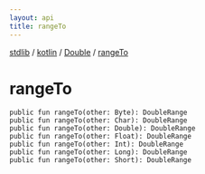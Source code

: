 ```yaml
---
layout: api
title: rangeTo
---
```

[stdlib](../../index.md) / [kotlin](../index.md) / [Double](index.md) / [rangeTo](rangeTo.md)

# rangeTo

```
public fun rangeTo(other: Byte): DoubleRange
public fun rangeTo(other: Char): DoubleRange
public fun rangeTo(other: Double): DoubleRange
public fun rangeTo(other: Float): DoubleRange
public fun rangeTo(other: Int): DoubleRange
public fun rangeTo(other: Long): DoubleRange
public fun rangeTo(other: Short): DoubleRange
```
